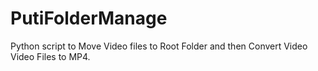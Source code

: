 # PutiFolderManage
Python script to Move Video files to Root Folder and then Convert Video Video Files to MP4.
